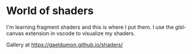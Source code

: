 # World of shaders
I'm learning fragment shaders and this is where I put them.
I use the glsl-canvas extension in vscode to visualize my shaders.

Gallery at https://gaeldumon.github.io/shaders/
